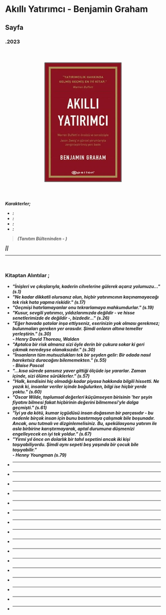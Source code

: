 # Akıllı Yatırımcı - Benjamin Graham
##  Sayfa
### .2023
  
<br>

  <p align="center" style="padding: 10px">
    <img alt="" src="../images/141_akilli_yatirimci.png" width="250">
    <br>

<br>
<br>

***Karakterler;***
- ***:*** 
- ***:*** 
- ***:*** 
- ***:*** 


> ***(Tanıtım Bülteninden - )***

***||***
_____





<br>

### Kitaptan Alıntılar ;
- ***"İnişleri ve çıkışlarıyla, kaderin cilvelerine gülerek açarız yolumuzu..." (s.1)***
- ***"Ne kadar dikkatli olursanız olun, hiçbir yatırımcının kaçınamayacağı tek risk hata yapma riskidir." (s.17)***
- ***"Geçmişi hatırlamayanlar onu tekrarlamaya mahkumdurlar." (s.19)***
- ***"Kusur, sevgili yatırımcı, yıldızlarımızda değildir - ve hisse senetlerimizde de değildir -, bizdedir..." (s.26)***
- ***"Eğer havada şatolar inşa ettiyseniz, eserinizin yok olması gerekmez; bulunmaları gereken yer orasıdır. Şimdi onların altına temeller yerleştirin." (s.30) <br> - Henry David Thoreau, Walden***
- ***"Aptalca bir risk almanız sizi öyle derin bir çukura sokar ki geri çıkmak neredeyse olanaksızdır." (s.30)***
- ***"İnsanların tüm mutsuzlukları tek bir şeyden gelir: Bir odada nasıl hareketsiz duracağını bilememekten." (s.55) <br> - Blaise Pascal***
- ***"...kısa sürede şansınız yaver gittiği ölçüde işe yararlar. Zaman içinde, sizi ölüme sürüklerler." (s.57)***
- ***"Halk, kendisini hiç olmadığı kadar piyasa hakkında bilgili hissetti. Ne yazık ki, insanlar veriler içinde boğulurken, bilgi ise hiçbir yerde yoktu." (s.60)***
- ***"Oscar Wilde, toplumsal değerleri küçümseyen birisinin 'her şeyin fiyatını bilmesi fakat hiçbirinin değerini bilmemesi'yle dalga geçmişti." (s.61)***
- ***"İyi ya da kötü, kumar içgüdüsü insan doğasının bir parçasıdır - bu nedenle birçok insan için bunu bastırmaya çalışmak bile boşunadır. Ancak, onu tutmalı ve dizginlemelisiniz. Bu, spekülasyonu yatırım ile asla birbirine karıştırmayarak, aptal durumuna düşmenizi engelleyecek en iyi tek yoldur." (s.67)***
- ***"Yirmi yıl önce on dolarlık bir tahıl sepetini ancak iki kişi taşıyabiliyordu. Şimdi aynı sepeti beş yaşında bir çocuk bile taşıyabilir." <br> - Henny Youngman (s.79)***
- ***
- ***
- ***
- ***
- ***
- ***
- ***
- ***
- ***
- ***
- ***
- ***
- ***
- ***
- ***
- ***
